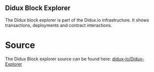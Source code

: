 ## Didux Block Explorer

The Didux block explorer is part of the Didux.io infrastructure.
It shows transactions, deployments and contract interactions.

# Source
The Didux Block explorer source can be found here: [didux-io/Didux-Explorer](https://github.com/didux-io/Didux-Explorer)